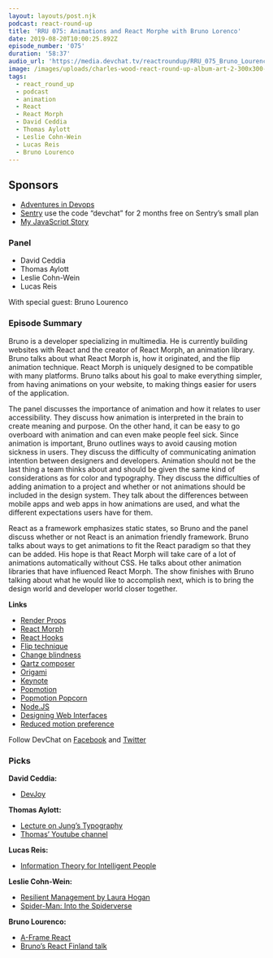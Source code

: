 ```yaml
---
layout: layouts/post.njk
podcast: react-round-up
title: 'RRU 075: Animations and React Morphe with Bruno Lorenco'
date: 2019-08-20T10:00:25.892Z
episode_number: '075'
duration: '58:37'
audio_url: 'https://media.devchat.tv/reactroundup/RRU_075_Bruno_Lourenco.mp3'
image: /images/uploads/charles-wood-react-round-up-album-art-2-300x300-1.jpg
tags:
  - react_round_up
  - podcast
  - animation
  - React
  - React Morph
  - David Ceddia
  - Thomas Aylott
  - Leslie Cohn-Wein
  - Lucas Reis
  - Bruno Lourenco
---
```

## **Sponsors**



*   [Adventures in Devops](https://devchat.tv/adventures-in-devops/)
*   [Sentry](http://sentry.io/) use the code “devchat” for 2 months free on Sentry’s small plan
*   [My JavaScript Story](https://devchat.tv/my-javascript-story/)


### **Panel**



*   David Ceddia
*   Thomas Aylott
*   Leslie Cohn-Wein
*   Lucas Reis

With special guest: Bruno Lourenco


### **Episode Summary**

Bruno is a developer specializing in multimedia. He is currently building websites with React and the creator of React Morph, an animation library. Bruno talks about what React Morph is, how it originated, and the flip animation technique. React Morph is uniquely designed to be compatible with many platforms. Bruno talks about his goal to make everything simpler, from having animations on your website, to making things easier for users of the application. 

The panel discusses the importance of animation and how it relates to user accessibility. They discuss how animation is interpreted in the brain to create meaning and purpose. On the other hand, it can be easy to go overboard with animation and can even make people feel sick. Since animation is important, Bruno outlines ways to avoid causing motion sickness in users. They discuss the difficulty of communicating animation intention between designers and developers. Animation should not be the last thing a team thinks about and should be given the same kind of considerations as for color and typography. They discuss the difficulties of adding animation to a project and whether or not animations should be included in the design system. They talk about the differences between mobile apps and web apps in how animations are used, and what the different expectations users have for them.

React as a framework emphasizes static states, so Bruno and the panel discuss whether or not React is an animation friendly framework. Bruno talks about ways to get animations to fit the React paradigm so that they can be added. His hope is that React Morph will take care of a lot of animations automatically without CSS. He talks about other animation libraries that have influenced React Morph. The show finishes with Bruno talking about what he would like to accomplish next, which is to bring the design world and developer world closer together. 

**Links**



*   [Render Props](https://reactjs.org/docs/render-props.html)
*   [React Morph](https://github.com/brunnolou/react-morph)
*   [React Hooks](https://reactjs.org/docs/hooks-intro.html)
*   [Flip technique](https://css-tricks.com/animating-layouts-with-the-flip-technique/)
*   [Change blindness](https://en.wikipedia.org/wiki/Change_blindness)
*   [Qartz composer](https://developer.apple.com/documentation/quartz/quartz_composer)
*   [Origami](https://origami.design/)
*   [Keynote](https://www.apple.com/keynote/)
*   [Popmotion](https://popmotion.io/)
*   [Popmotion Popcorn](https://popmotion.io/popcorn/)
*   [Node.JS](https://nodejs.org/)
*   [Designing Web Interfaces](https://www.amazon.com/Designing-Web-Interfaces-Principles-Interactions/dp/0596516258)
*   [Reduced motion preference](https://developer.mozilla.org/en-US/docs/Web/CSS/@media/prefers-reduced-motion)

Follow DevChat on [Facebook](https://www.facebook.com/DevChattv/?__tn__=%2Cd%2CP-R&eid=ARDBDrBnK71PDmx_8gE_IeIEo5SnM7cyzylVBjAwfaOo1ck_6q3GXuRBfaUQZaWVvFGyEVjrhDwnS_tV) and [Twitter](https://twitter.com/devchattv?lang=en)


### **Picks**

**David Ceddia:**



*   [DevJoy](https://www.devjoy.com/)

**Thomas Aylott:**



*   [Lecture on Jung’s Typography](https://www.amazon.com/gp/product/B00G2CBJ0K/ref=ppx_yo_dt_b_d_asin_title_o00?ie=UTF8&psc=1)
*   [Thomas’ Youtube channel](https://www.youtube.com/channel/UCZo0rCa6jiy8PrdK4TcOv5w?view_as=subscriber)

**Lucas Reis:**



*   [Information Theory for Intelligent People](http://tuvalu.santafe.edu/~simon/it.pdf)

**Leslie Cohn-Wein:**



*   [Resilient Management by Laura Hogan](https://abookapart.com/products/resilient-management)
*   [Spider-Man: Into the Spiderverse](https://www.imdb.com/title/tt4633694/)

**Bruno Lourenco:**



*   [A-Frame React](https://github.com/supermedium/aframe-react)
*   [Bruno’s React Finland talk](https://www.youtube.com/watch?v=TszRBCc6DQ4&list=PL-a9lBflNu2oW1lU7fUvW0oAnbj-mxk2a&index=14)

<!-- Docs to Markdown version 1.0β17 -->
